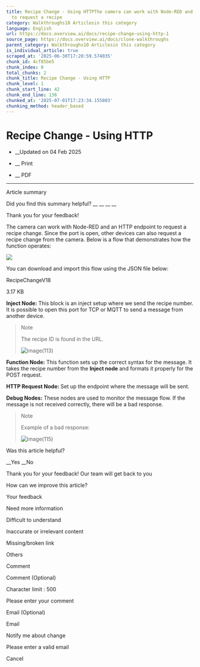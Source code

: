 ```yaml
---
title: Recipe Change - Using HTTPThe camera can work with Node-RED and an HTTP endpoint
  to request a recipe
category: Walkthroughs10 Articlesin this category
language: English
url: https://docs.overview.ai/docs/recipe-change-using-http-1
source_page: https://docs.overview.ai/docs/clone-walkthroughs
parent_category: Walkthroughs10 Articlesin this category
is_individual_article: true
scraped_at: '2025-06-30T17:20:59.574035'
chunk_id: 4cf85be5
chunk_index: 0
total_chunks: 2
chunk_title: Recipe Change - Using HTTP
chunk_level: 1
chunk_start_line: 42
chunk_end_line: 136
chunked_at: '2025-07-01T17:23:34.155803'
chunking_method: header_based
---
```


# Recipe Change - Using HTTP

  *  __Updated on 04 Feb 2025



  *  __ Print

  * __ PDF




* * *

Article summary

Did you find this summary helpful?  __ __ __ __

Thank you for your feedback\!

The camera can work with Node-RED and an HTTP endpoint to request a recipe change. Since the port is open, other devices can also request a recipe change from the camera. Below is a flow that demonstrates how the function operates:

  
![](https://cdn.document360.io/863daf20-40fe-49e9-9c91-e3c6cfba55d1/Images/Documentation/image\(114\).png)

  
You can download and import this flow using the JSON file below:

[](https://cdn.document360.io/863daf20-40fe-49e9-9c91-e3c6cfba55d1/Images/Documentation/RecipeChangeV18.json)RecipeChangeV18

3.17 KB

  
**Inject Node:** This block is an inject setup where we send the recipe number. It is possible to open this port for TCP or MQTT to send a message from another device.

> Note
> 
> The recipe ID is found in the URL.  
>   
> ![image\(113\)](https://cdn.document360.io/863daf20-40fe-49e9-9c91-e3c6cfba55d1/Images/Documentation/image\(113\).png)

  
**Function Node:** This function sets up the correct syntax for the message. It takes the recipe number from the **Inject node** and formats it properly for the POST request.

**HTTP Request Node:** Set up the endpoint where the message will be sent.

**Debug Nodes:** These nodes are used to monitor the message flow. If the message is not received correctly, there will be a bad response.

> Note
> 
> Example of a bad response:  
>   
> ![image\(115\)](https://cdn.document360.io/863daf20-40fe-49e9-9c91-e3c6cfba55d1/Images/Documentation/image\(115\).png)

Was this article helpful?

__Yes __No

Thank you for your feedback\! Our team will get back to you

How can we improve this article?

Your feedback

Need more information

Difficult to understand

Inaccurate or irrelevant content

Missing/broken link

Others

Comment

Comment \(Optional\)

Character limit : 500

Please enter your comment

Email \(Optional\)

Email

Notify me about change  


Please enter a valid email

Cancel

